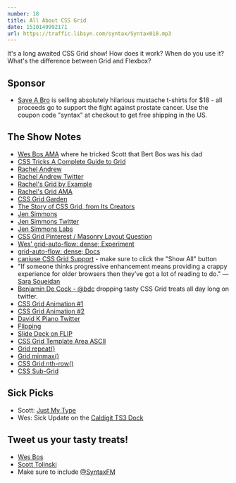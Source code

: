 ```yaml
---
number: 18
title: All About CSS Grid
date: 1510149992171
url: https://traffic.libsyn.com/syntax/Syntax018.mp3
---
```


It's a long awaited CSS Grid show! How does it work? When do you use it? What's the difference between Grid and Flexbox?

## Sponsor
* [Save A Bro](https://saveabro.com/) is selling absolutely hilarious mustache t-shirts for $18 - all proceeds go to support the fight against prostate cancer.  Use the coupon code "syntax" at checkout to get free shipping in the US.

## The Show Notes

* [Wes Bos AMA](https://dev.to/wesbos/im-wes-bos-ask-me-anything/comments) where he tricked Scott that Bert Bos was his dad
* [CSS Tricks A Complete Guide to Grid](https://css-tricks.com/snippets/css/complete-guide-grid/)
* [Rachel Andrew](https://rachelandrew.co.uk/)
* [Rachel Andrew Twitter](https://twitter.com/rachelandrew)
* [Rachel's Grid by Example](https://gridbyexample.com/)
* [Rachel's Grid AMA](https://github.com/rachelandrew/cssgrid-ama)
* [CSS Grid Garden](http://cssgridgarden.com/)
* [The Story of CSS Grid, from Its Creators](https://alistapart.com/article/the-story-of-css-grid-from-its-creators)
* [Jen Simmons](http://jensimmons.com/)
* [Jen Simmons Twitter](https://twitter.com/jensimmons)
* [Jen Simmons Labs](http://labs.jensimmons.com/)
* [CSS Grid Pinterest / Masonry Layout Question](https://github.com/rachelandrew/cssgrid-ama/issues/19)
* [Wes' grid-auto-flow: dense; Experiment](https://twitter.com/wesbos/status/926119942197522433)
* [grid-auto-flow: dense; Docs](https://developer.mozilla.org/en-US/docs/Web/CSS/grid-auto-flow)
* [caniuse CSS Grid Support](caniuse.com/#search=grid) - make sure to click the "Show All" button
* "If someone thinks progressive enhancement means providing a crappy experience for older browsers then they’ve got a lot of reading to do." — [Sara Soueidan](https://twitter.com/SaraSoueidan/status/927150129257250817)
* [Benjamin De Cock - @bdc](https://twitter.com/bdc) dropping tasty CSS Grid treats all day long on twitter.
* [CSS Grid Animation #1](https://twitter.com/wesbos/status/925420897028202498)
* [CSS Grid Animation #2](https://twitter.com/wesbos/status/925422255601016832)
* [David K Piano Twitter](https://twitter.com/davidkpiano?lang=en)
* [Flipping](https://github.com/davidkpiano/flipping)
* [Slide Deck on FLIP](http://slides.com/davidkhourshid/flipping#/)
* [CSS Grid Template Area ASCII](https://mozilladevelopers.github.io/playground/css-grid/08-template-areas/)
* [Grid repeat()](https://developer.mozilla.org/en-US/docs/Web/CSS/repeat)
* [Grid minmax()](https://developer.mozilla.org/en-US/docs/Web/CSS/minmax)
* [CSS Grid nth-row()](https://github.com/w3c/csswg-drafts/issues/1943)
* [CSS Sub-Grid](https://rachelandrew.co.uk/archives/2017/07/20/why-display-contents-is-not-css-grid-layout-subgrid/)

## Sick Picks
* Scott: [Just My Type](https://www.amazon.com/gp/product/1592407463/ref=as_li_tl?ie=UTF8&camp=1789&creative=9325&creativeASIN=1592407463&linkCode=as2&tag=leveluptuts01-20&linkId=cda796c9ea5df1225e445ff4d0368cb1)
* Wes: Sick Update on the [Caldigit TS3 Dock](http://www.caldigit.com/)

## Tweet us your tasty treats!
* [Wes Bos](https://twitter.com/wesbos)
* [Scott Tolinski](https://twitter.com/stolinski)
* Make sure to include [@SyntaxFM](https://twitter.com/SyntaxFM)

